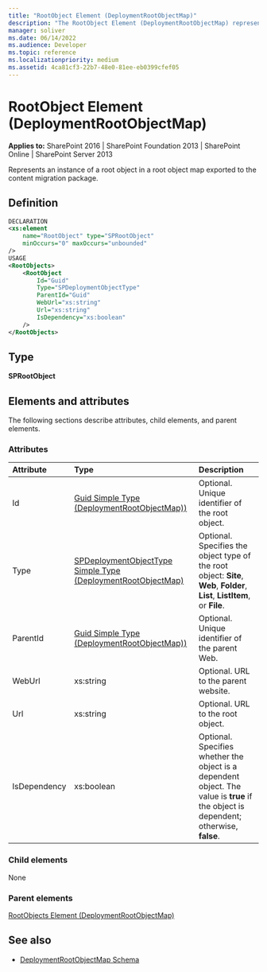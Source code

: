 ```yaml
---
title: "RootObject Element (DeploymentRootObjectMap)"
description: "The RootObject Element (DeploymentRootObjectMap) represents an instance of a root object in a root object map exported to the content migration package."
manager: soliver
ms.date: 06/14/2022
ms.audience: Developer
ms.topic: reference
ms.localizationpriority: medium
ms.assetid: 4ca81cf3-22b7-48e0-81ee-eb0399cfef05
---
```


# RootObject Element (DeploymentRootObjectMap)

**Applies to:** SharePoint 2016 | SharePoint Foundation 2013 | SharePoint Online | SharePoint Server 2013

Represents an instance of a root object in a root object map exported to the content migration package.

## Definition

```XML
DECLARATION
<xs:element
    name="RootObject" type="SPRootObject"
    minOccurs="0" maxOccurs="unbounded"
/>
USAGE
<RootObjects>
    <RootObject
        Id="Guid"
        Type="SPDeploymentObjectType"
        ParentId="Guid"
        WebUrl="xs:string"
        Url="xs:string"
        IsDependency="xs:boolean"
    />
</RootObjects>

```

## Type

**SPRootObject**

## Elements and attributes

The following sections describe attributes, child elements, and parent elements.

### Attributes

|**Attribute**|**Type**|**Description**|
|:-----|:-----|:-----|
|Id  <br/> |[Guid Simple Type (DeploymentRootObjectMap))](guid-simple-type-deploymentrootobjectmap.md) <br/> |Optional. Unique identifier of the root object.  <br/> |
|Type  <br/> |[SPDeploymentObjectType Simple Type (DeploymentRootObjectMap)](spdeploymentobjecttype-simple-type-deploymentrootobjectmap.md) <br/> |Optional. Specifies the object type of the root object: **Site**, **Web**, **Folder**, **List**, **ListItem**, or **File**.  <br/> |
|ParentId  <br/> |[Guid Simple Type (DeploymentRootObjectMap))](guid-simple-type-deploymentrootobjectmap.md) <br/> |Optional. Unique identifier of the parent Web.  <br/> |
|WebUrl  <br/> |xs:string  <br/> |Optional. URL to the parent website.  <br/> |
|Url  <br/> |xs:string  <br/> |Optional. URL to the root object.  <br/> |
|IsDependency  <br/> |xs:boolean  <br/> |Optional. Specifies whether the object is a dependent object. The value is **true** if the object is dependent; otherwise, **false**.  <br/> |

### Child elements

None

### Parent elements

[RootObjects Element (DeploymentRootObjectMap)](rootobjects-element-deploymentrootobjectmap.md)

## See also

- [DeploymentRootObjectMap Schema](deploymentrootobjectmap-schema.md)
